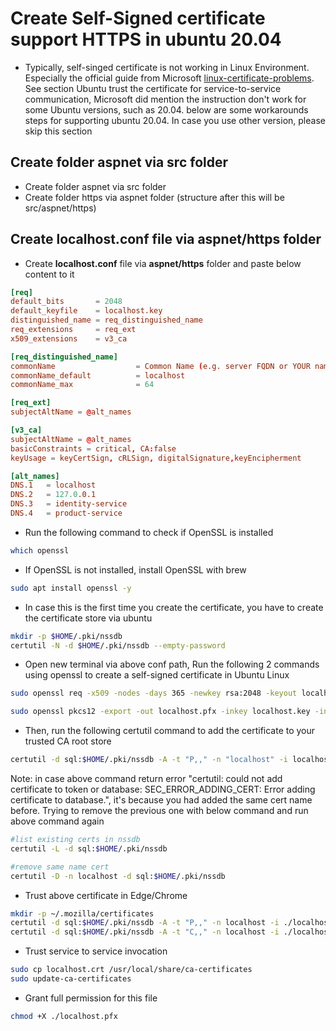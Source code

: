 # Create Self-Signed certificate support HTTPS in ubuntu 20.04

- Typically, self-singed certificate is not working in Linux Environment. Especially the official guide from Microsoft [linux-certificate-problems](https://learn.microsoft.com/en-us/aspnet/core/security/enforcing-ssl?view=aspnetcore-7.0&tabs=visual-studio%2Clinux-ubuntu#troubleshoot-certificate-problems-such-as-certificate-not-trusted). See section Ubuntu trust the certificate for service-to-service communication, Microsoft did mention the instruction don't work for some Ubuntu versions, such as 20.04. below are some workarounds steps for supporting ubuntu 20.04. In case you use other version, please skip this section

## Create folder **aspnet** via src folder
- Create folder aspnet via src folder
- Create folder https via aspnet folder (structure after this will be src/aspnet/https)

## Create **localhost.conf** file via **aspnet/https** folder
- Create **localhost.conf** file via **aspnet/https** folder and paste below content to it
``` conf
[req]
default_bits       = 2048
default_keyfile    = localhost.key
distinguished_name = req_distinguished_name
req_extensions     = req_ext
x509_extensions    = v3_ca

[req_distinguished_name]
commonName                  = Common Name (e.g. server FQDN or YOUR name)
commonName_default          = localhost
commonName_max              = 64

[req_ext]
subjectAltName = @alt_names

[v3_ca]
subjectAltName = @alt_names
basicConstraints = critical, CA:false
keyUsage = keyCertSign, cRLSign, digitalSignature,keyEncipherment

[alt_names]
DNS.1   = localhost
DNS.2   = 127.0.0.1
DNS.3   = identity-service
DNS.4   = product-service

```

- Run the following command to check if OpenSSL is installed
``` bash
which openssl
```

- If OpenSSL is not installed, install OpenSSL with brew
``` bash
sudo apt install openssl -y
```

- In case this is the first time you create the certificate, you have to create the certificate store via ubuntu
``` bash
mkdir -p $HOME/.pki/nssdb
certutil -N -d $HOME/.pki/nssdb --empty-password
```

- Open new terminal via above conf path, Run the following 2 commands using openssl to create a self-signed certificate in Ubuntu Linux
``` bash
sudo openssl req -x509 -nodes -days 365 -newkey rsa:2048 -keyout localhost.key -out localhost.crt -config localhost.conf -passin pass:MsaFundamental

sudo openssl pkcs12 -export -out localhost.pfx -inkey localhost.key -in localhost.crt
```

- Then, run the following certutil command to add the certificate to your trusted CA root store 
``` bash
certutil -d sql:$HOME/.pki/nssdb -A -t "P,," -n "localhost" -i localhost.crt
```

Note: in case above command return error "certutil: could not add certificate to token or database: SEC_ERROR_ADDING_CERT: Error adding certificate to database.", it's because you had added the same cert name before. Trying to remove the previous one with below command and run above command again
``` bash
#list existing certs in nssdb
certutil -L -d sql:$HOME/.pki/nssdb

#remove same name cert
certutil -D -n localhost -d sql:$HOME/.pki/nssdb

```

- Trust above certificate in Edge/Chrome
``` bash
mkdir -p ~/.mozilla/certificates
certutil -d sql:$HOME/.pki/nssdb -A -t "P,," -n localhost -i ./localhost.crt
certutil -d sql:$HOME/.pki/nssdb -A -t "C,," -n localhost -i ./localhost.crt

```

- Trust service to service invocation
``` bash
sudo cp localhost.crt /usr/local/share/ca-certificates
sudo update-ca-certificates
```

- Grant full permission for this file
``` bash
chmod +X ./localhost.pfx
```